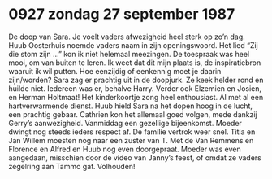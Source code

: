 # 0927 zondag 27 september 1987
De doop van Sara. Je voelt vaders afwezigheid heel sterk op zo’n dag. Huub Oosterhuis noemde vaders naam in zijn openingswoord. Het lied “Zij die stom zijn …” kon ik niet helemaal meezingen. De toespraak was heel mooi, om van buiten te leren. Ik weet dat dit mijn plaats is, de inspiratiebron waaruit ik wil putten. Hoe eenzijdig of eenkennig moet je daarin zijn/worden? Sara zag er prachtig uit in de doopjurk. Ze keek helder rond en huilde niet. Iedereen was er, behalve Harry. Verder ook Elzemien en Josien, en Herman Holtmaat! Het kinderkoortje zong heel enthousiast. Al met al een hartverwarmende dienst. Huub hield Sara na het dopen hoog in de lucht, een prachtig gebaar. Cathrien kon het allemaal goed volgen, mede dankzij Gerry’s aanwezigheid. Vanmiddag een gezellige bijeenkomst. Moeder dwingt nog steeds ieders respect af. De familie vertrok weer snel. Titia en Jan Willem moesten nog naar een zuster van T. Met de Van Remmens en Florence en Alfred en Huub nog even doorgepraat. Moeder was even aangedaan, misschien door de video van Janny’s feest, of omdat ze vaders zegelring aan Tammo gaf. Volhouden! 